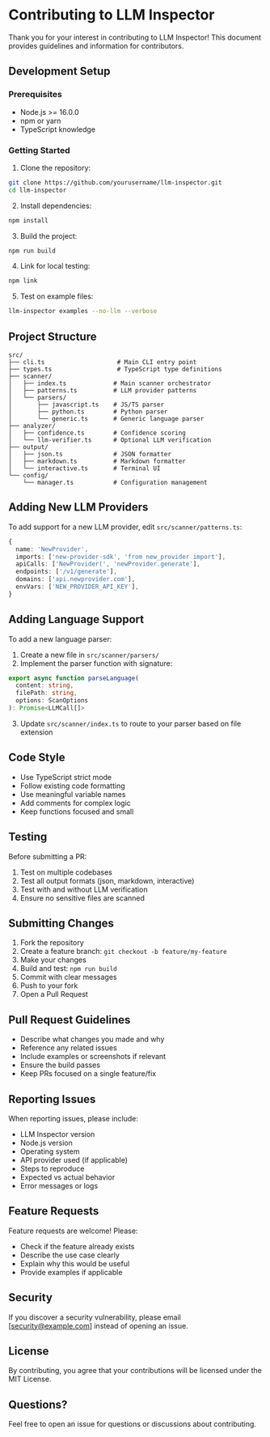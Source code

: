 # Contributing to LLM Inspector

Thank you for your interest in contributing to LLM Inspector! This document provides guidelines and information for contributors.

## Development Setup

### Prerequisites

- Node.js >= 16.0.0
- npm or yarn
- TypeScript knowledge

### Getting Started

1. Clone the repository:
```bash
git clone https://github.com/yourusername/llm-inspector.git
cd llm-inspector
```

2. Install dependencies:
```bash
npm install
```

3. Build the project:
```bash
npm run build
```

4. Link for local testing:
```bash
npm link
```

5. Test on example files:
```bash
llm-inspector examples --no-llm --verbose
```

## Project Structure

```
src/
├── cli.ts                    # Main CLI entry point
├── types.ts                  # TypeScript type definitions
├── scanner/
│   ├── index.ts             # Main scanner orchestrator
│   ├── patterns.ts          # LLM provider patterns
│   └── parsers/
│       ├── javascript.ts    # JS/TS parser
│       ├── python.ts        # Python parser
│       └── generic.ts       # Generic language parser
├── analyzer/
│   ├── confidence.ts        # Confidence scoring
│   └── llm-verifier.ts      # Optional LLM verification
├── output/
│   ├── json.ts              # JSON formatter
│   ├── markdown.ts          # Markdown formatter
│   └── interactive.ts       # Terminal UI
└── config/
    └── manager.ts           # Configuration management
```

## Adding New LLM Providers

To add support for a new LLM provider, edit `src/scanner/patterns.ts`:

```typescript
{
  name: 'NewProvider',
  imports: ['new-provider-sdk', 'from new_provider import'],
  apiCalls: ['NewProvider(', 'newProvider.generate'],
  endpoints: ['/v1/generate'],
  domains: ['api.newprovider.com'],
  envVars: ['NEW_PROVIDER_API_KEY'],
}
```

## Adding Language Support

To add a new language parser:

1. Create a new file in `src/scanner/parsers/`
2. Implement the parser function with signature:
```typescript
export async function parseLanguage(
  content: string,
  filePath: string,
  options: ScanOptions
): Promise<LLMCall[]>
```
3. Update `src/scanner/index.ts` to route to your parser based on file extension

## Code Style

- Use TypeScript strict mode
- Follow existing code formatting
- Use meaningful variable names
- Add comments for complex logic
- Keep functions focused and small

## Testing

Before submitting a PR:

1. Test on multiple codebases
2. Test all output formats (json, markdown, interactive)
3. Test with and without LLM verification
4. Ensure no sensitive files are scanned

## Submitting Changes

1. Fork the repository
2. Create a feature branch: `git checkout -b feature/my-feature`
3. Make your changes
4. Build and test: `npm run build`
5. Commit with clear messages
6. Push to your fork
7. Open a Pull Request

## Pull Request Guidelines

- Describe what changes you made and why
- Reference any related issues
- Include examples or screenshots if relevant
- Ensure the build passes
- Keep PRs focused on a single feature/fix

## Reporting Issues

When reporting issues, please include:

- LLM Inspector version
- Node.js version
- Operating system
- API provider used (if applicable)
- Steps to reproduce
- Expected vs actual behavior
- Error messages or logs

## Feature Requests

Feature requests are welcome! Please:

- Check if the feature already exists
- Describe the use case clearly
- Explain why this would be useful
- Provide examples if applicable

## Security

If you discover a security vulnerability, please email [security@example.com] instead of opening an issue.

## License

By contributing, you agree that your contributions will be licensed under the MIT License.

## Questions?

Feel free to open an issue for questions or discussions about contributing.

